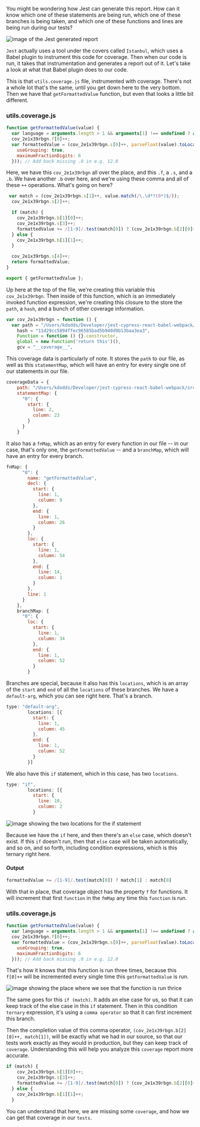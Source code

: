 You might be wondering how Jest can generate this report. How can it know which one of these statements are being run, which one of these branches is being taken, and which one of these functions and lines are being run during our tests?

![image of the Jest generated report](http://res.cloudinary.com/dg3gyk0gu/image/upload/v1543907431/transcript-images/egghead-analyze-jest-code-coverage-reports-initial.png)

`Jest` actually uses a tool under the covers called `Istanbul`, which uses a Babel plugin to instrument this code for coverage. Then when our code is run, it takes that instrumentation and generates a report out of it. Let's take a look at what that Babel plugin does to our code.

This is that `utils.coverage.js` file, instrumented with coverage. There's not a whole lot that's the same, until you get down here to the very bottom. Then we have that `getFormattedValue` function, but even that looks a little bit different.

### utils.coverage.js
```js
function getFormattedValue(value) {
  var language = arguments.length > 1 && arguments[1] !== undefined ? arguments[1] : (cov_2e1x39rbgn.b[0][0]++, 'en-US');
  cov_2e1x39rbgn.f[0]++;
  var formattedValue = (cov_2e1x39rbgn.s[0]++, parseFloat(value).toLocaleString(language, {
    useGrouping: true,
    maximumFractionDigits: 6
  })); // Add back missing .0 in e.g. 12.0
```

Here, we have this `cov_2e1x39rbgn` all over the place, and this `.f`, a `.s`, and a `.b`. We have another `.b` over here, and we're using these comma and all of these `++` operations. What's going on here?

```js
 var match = (cov_2e1x39rbgn.s[1]++, value.match(/\.\d*?(0*)$/));
  cov_2e1x39rbgn.s[2]++;

  if (match) {
    cov_2e1x39rbgn.b[1][0]++;
    cov_2e1x39rbgn.s[3]++;
    formattedValue += /[1-9]/.test(match[0]) ? (cov_2e1x39rbgn.b[2][0]++, match[1]) : (cov_2e1x39rbgn.b[2][1]++, match[0]);
  } else {
    cov_2e1x39rbgn.b[1][1]++;
  }

  cov_2e1x39rbgn.s[4]++;
  return formattedValue;
}

export { getFormattedValue };
```

Up here at the top of the file, we're creating this variable this `cov_2e1x39rbgn`. Then inside of this function, which is an immediately invoked function expression, we're creating this closure to the store the `path`, a `hash`, and a bunch of other coverage information.

```js
var cov_2e1x39rbgn = function () {
  var path = "/Users/kdodds/Developer/jest-cypress-react-babel-webpack/src/utils.js",
    hash = "11d29cc5894ffec96585bad5b940d9b13baa3ea3",
    Function = function () {}.constructor,
    global = new Function('return this')(),
    gcv = "__coverage__",
```

This coverage data is particularly of note. It stores the `path` to our file, as well as this `statementMap`, which will have an entry for every single one of our statements in our file.

```js
coverageData = {
    path: "/Users/kdodds/Developer/jest-cypress-react-babel-webpack/src/utils.js",
    statementMap: {
      "0": {
        start: {
          line: 2,
          column: 23
        }
      }
    }
```

It also has a `fnMap`, which as an entry for every function in our file -- in our case, that's only one, the `getFormattedValue` -- and a `branchMap`, which will have an entry for every branch.

```js
fnMap: {
      "0": {
        name: "getFormattedValue",
        decl: {
          start: {
            line: 1,
            column: 9
          },
          end: {
            line: 1,
            column: 26
          }
        },
        loc: {
          start: {
            line: 1,
            column: 54
          },
          end: {
            line: 14,
            column: 1
          }
        },
        line: 1
      }
    },
    branchMap: {
      "0": {
        loc: {
          start: {
            line: 1,
            column: 34
          },
          end: {
            line: 1,
            column: 52
          }
        }
```

Branches are special, because it also has this `locations`, which is an array of the `start` and `end` of all the `locations` of these branches. We have a `default-arg`, which you can see right here. That's a branch.

```js
type: "default-arg",
        locations: [{
          start: {
            line: 1,
            column: 45
          },
          end: {
            line: 1,
            column: 52
          }
        }]
```

We also have this `if` statement, which in this case, has two `locations`.

```js
type: "if",
        locations: [{
          start: {
            line: 10,
            column: 2
          }
```

![image showing the two locations for the if statement](http://res.cloudinary.com/dg3gyk0gu/image/upload/v1543907434/transcript-images/egghead-analyze-jest-code-coverage-reports-if-statement.png)

Because we have the `if` here, and then there's an `else` case, which doesn't exist. If this `if` doesn't run, then that `else` case will be taken automatically, and so on, and so forth, including condition expressions, which is this ternary right here.

#### Output
```js
formattedValue += /[1-9]/.test(match[0]) ? match[1] : match[0]
```

With that in place, that coverage object has the property `f` for functions. It will increment that first `function` in the `fmMap` any time this `function` is run.

### utils.coverage.js
```js
function getFormattedValue(value) {
  var language = arguments.length > 1 && arguments[1] !== undefined ? arguments[1] : (cov_2e1x39rbgn.b[0][0]++, 'en-US');
  cov_2e1x39rbgn.f[0]++;
  var formattedValue = (cov_2e1x39rbgn.s[0]++, parseFloat(value).toLocaleString(language, {
    useGrouping: true,
    maximumFractionDigits: 6
  })); // Add back missing .0 in e.g. 12.0
```

That's how it knows that this function is run three times, because this `f[0]++` will be incremented every single time this `getFormattedValue` is run.

![image showing the place where we see that the function is run thrice](http://res.cloudinary.com/dg3gyk0gu/image/upload/v1543907435/transcript-images/egghead-analyze-jest-code-coverage-reports-run-3x.png)

The same goes for this `if (match)`. It adds an else case for us, so that it can keep track of the else case in this `if` statement. Then in this condition `ternary` expression, it's using a `comma operator` so that it can first increment this branch.

Then the completion value of this comma operator, `(cov_2e1x39rbgn.b[2][0]++, match[1])`, will be exactly what we had in our source, so that our tests work exactly as they would in production, but they can keep track of `coverage`. Understanding this will help you analyze this `coverage` report more accurate.

```js
if (match) {
    cov_2e1x39rbgn.b[1][0]++;
    cov_2e1x39rbgn.s[3]++;
    formattedValue += /[1-9]/.test(match[0]) ? (cov_2e1x39rbgn.b[2][0]++, match[1]) : (cov_2e1x39rbgn.b[2][1]++, match[0]);
  } else {
    cov_2e1x39rbgn.b[1][1]++;
  }
```

You can understand that here, we are missing some `coverage`, and how we can get that coverage in our `tests`.